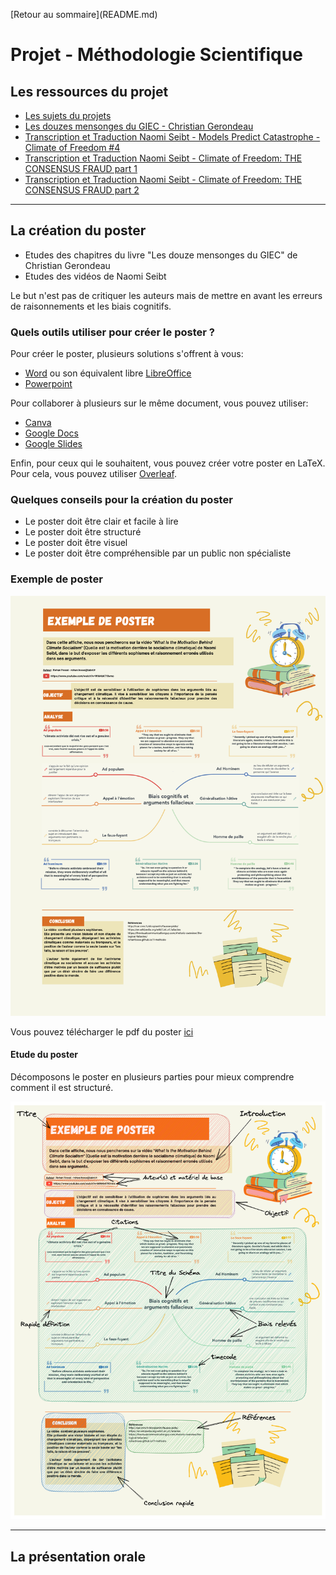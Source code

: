 <p style="text-align:left;">
    [Retour au sommaire](README.md)
</p>

# Projet - Méthodologie Scientifique

## Les ressources du projet

- [Les sujets du projets](fichiers/Cours_4TPU202U%20-%20Sujets%20de%20projets.pdf)
- [Les douzes mensonges du GIEC - Christian Gerondeau](fichiers/Les%20douze%20mensonges%20du%20GIEC%20_%20La%20religion%20-%20Christian%20Gerondeau.docx)
- [Transcription et Traduction Naomi Seibt - Models Predict Catastrophe - Climate of Freedom #4](fichiers/transcription-naomi-cof4.md)
- [Transcription et Traduction Naomi Seibt - Climate of Freedom: THE CONSENSUS FRAUD part 1](fichiers/transcription-naomi-1.md)
- [Transcription et Traduction Naomi Seibt - Climate of Freedom: THE CONSENSUS FRAUD part 2](fichiers/transcription-naomi-2.md)

---

## La création du poster

- Etudes des chapitres du livre "Les douze mensonges du GIEC" de Christian Gerondeau
- Etudes des vidéos de Naomi Seibt

Le but n'est pas de critiquer les auteurs mais de mettre en avant les erreurs de raisonnements et les biais cognitifs.

<div class="line"></div>

### Quels outils utiliser pour créer le poster ?

Pour créer le poster, plusieurs solutions s'offrent à vous:

- [Word](https://www.microsoft.com/fr-fr/microsoft-365/word) ou son équivalent libre [LibreOffice](https://fr.libreoffice.org/)
- [Powerpoint](https://www.microsoft.com/fr-fr/microsoft-365/powerpoint)

Pour collaborer à plusieurs sur le même document, vous pouvez utiliser:

- [Canva](https://www.canva.com/fr_fr/)
- [Google Docs](https://docs.google.com/document/u/0/)
- [Google Slides](https://docs.google.com/presentation/u/0/)

Enfin, pour ceux qui le souhaitent, vous pouvez créer votre poster en LaTeX. Pour cela, vous pouvez utiliser [Overleaf](https://www.overleaf.com/).

<div class="line"></div>

### Quelques conseils pour la création du poster

- Le poster doit être clair et facile à lire
- Le poster doit être structuré
- Le poster doit être visuel
- Le poster doit être compréhensible par un public non spécialiste

<div class="line"></div>

### Exemple de poster

![Poster](fichiers/Poster-Rohan-Naomi-v2.png)

Vous pouvez télécharger le pdf du poster [ici](fichiers/Poster-Rohan-Naomi-v2.pdf)

<div class="line"></div>

#### Etude du poster

Décomposons le poster en plusieurs parties pour mieux comprendre comment il est structuré.

![Poster annoté](fichiers/Poster-R-N-annoted.png)

---

## La présentation orale

